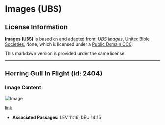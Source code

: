 # Images (UBS)

## License Information

**Images (UBS)** is based on and adapted from: _UBS Images_, [United Bible Societies](https://unitedbiblesocieties.org/), None, which is licensed under a [Public Domain CC0](https://creativecommons.org/public-domain/cc0/).

This markdown version is provided under the same license.



--------------------------------

## Herring Gull In Flight (id: 2404)

### Image Content

![Image](https://cdn.aquifer.bible/aquifer-content/resources/Media/WEB-0295_herring_gull_in_flight.jpg)

[link](https://cdn.aquifer.bible/aquifer-content/resources/Media/WEB-0295_herring_gull_in_flight.jpg)

* **Associated Passages:** LEV 11:16; DEU 14:15

